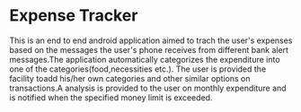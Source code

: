 # Expense Tracker
This is an end to end android application aimed to trach the user's expenses based on the messages the user's phone receives from different bank alert messages.The application automatically categorizes the expenditure into one of the categories(food,necessities etc.). The user is provided the facility toadd his/her own categories and other similar options on transactions.A analysis is provided to the user on monthly expenditure and is notified when the specified money limit is exceeded.
